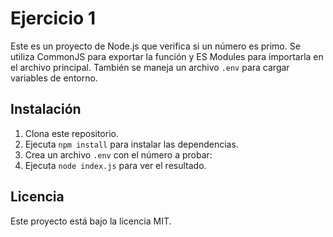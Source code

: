# Ejercicio 1

Este es un proyecto de Node.js que verifica si un número es primo. Se utiliza CommonJS para exportar la función y ES Modules para importarla en el archivo principal. También se maneja un archivo `.env` para cargar variables de entorno.

## Instalación

1. Clona este repositorio.
2. Ejecuta `npm install` para instalar las dependencias.
3. Crea un archivo `.env` con el número a probar:
4. Ejecuta `node index.js` para ver el resultado.

## Licencia

Este proyecto está bajo la licencia MIT.
